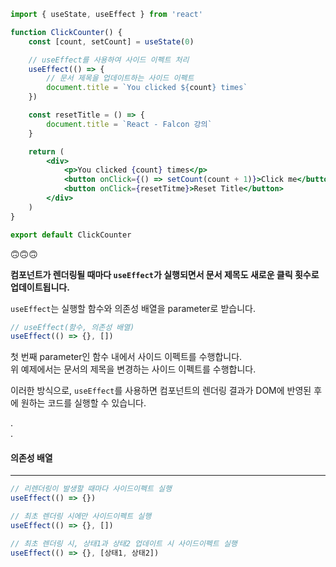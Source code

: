 ```jsx
import { useState, useEffect } from 'react'

function ClickCounter() {
    const [count, setCount] = useState(0)

    // useEffect를 사용하여 사이드 이펙트 처리
    useEffect(() => {
        // 문서 제목을 업데이트하는 사이드 이펙트
        document.title = `You clicked ${count} times`
    })

    const resetTitle = () => {
        document.title = `React - Falcon 강의`
    }

    return (
        <div>
            <p>You clicked {count} times</p>
            <button onClick={() => setCount(count + 1)}>Click me</button>
            <button onClick={resetTitme}>Reset Title</button>
        </div>
    )
}

export default ClickCounter
```

🙃🙃🙃


  
    
**컴포넌트가 렌더링될 때마다 `useEffect`가 실행되면서 문서 제목도 새로운 클릭 횟수로 업데이트됩니다.**

`useEffect`는 실행할 함수와 의존성 배열을 parameter로 받습니다.

```jsx
// useEffect(함수, 의존성 배열)
useEffect(() => {}, [])
```

첫 번째 parameter인 함수 내에서 사이드 이펙트를 수행합니다.  
위 예제에서는 문서의 제목을 변경하는 사이드 이펙트를 수행합니다.

이러한 방식으로, `useEffect`를 사용하면 컴포넌트의 렌더링 결과가 DOM에 반영된 후에 원하는 코드를 실행할 수 있습니다.

.  
.

#### 의존성 배열

---

```jsx
// 리렌더링이 발생할 때마다 사이드이펙트 실행
useEffect(() => {})

// 최초 렌더링 시에만 사이드이펙트 실행
useEffect(() => {}, [])

// 최초 렌더링 시, 상태1과 상태2 업데이트 시 사이드이펙트 실행
useEffect(() => {}, [상태1, 상태2])
```

